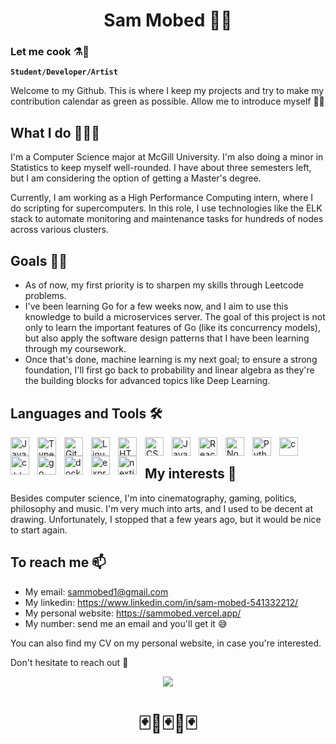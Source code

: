 <h1 align="center"><b>Sam Mobed 🏂🏽 </b></h1>

### Let me cook ⚗️🧪
**`Student/Developer/Artist`**

Welcome to my Github. This is where I keep my projects and try to make my contribution calendar as green as possible. Allow me to introduce myself 🧑🏽

## What I do 👨🏽‍💻
<p>I'm a Computer Science major at McGill University. I'm also doing a minor in Statistics to keep myself well-rounded. I have about three semesters left, but I am considering the option of getting a Master's degree.</p>
Currently, I am working as a High Performance Computing intern, where I do scripting for supercomputers. In this role, I use technologies like the ELK stack to automate monitoring and maintenance tasks for hundreds of nodes across various clusters.

## Goals 🧗🏼

- As of now, my first priority is to sharpen my skills through Leetcode problems.
- I've been learning Go for a few weeks now, and I aim to use this knowledge to build a microservices server. The goal of this project is not only to learn the important features of Go (like its concurrency models), but also apply the software design patterns that I have been learning through my coursework.
- Once that's done, machine learning is my next goal; to ensure a strong foundation, I'll first go back to probability and linear algebra as they're the building blocks for advanced topics like Deep Learning.

## Languages and Tools 🛠

<img align="left" alt="Java" width="30px" style="padding-right:10px;" src="https://cdn.jsdelivr.net/gh/devicons/devicon/icons/java/java-original.svg"/>
<img align="left" alt="TypeScript" width="30px" style="padding-right:10px;" src="https://cdn.jsdelivr.net/gh/devicons/devicon/icons/typescript/typescript-plain.svg" />
<img align="left" alt="Git" width="30px" style="padding-right:10px;" src="https://cdn.jsdelivr.net/gh/devicons/devicon/icons/git/git-original.svg" />
<img align="left" alt="Linux" width="30px" style="padding-right:10px;" src="https://cdn.jsdelivr.net/gh/devicons/devicon/icons/linux/linux-original.svg" />
<img align="left" alt="HTML" width="30px" style="padding-right:10px;" src="https://cdn.jsdelivr.net/gh/devicons/devicon/icons/html5/html5-plain.svg" />
<img align="left" alt="CSS" width="30px" style="padding-right:10px;" src="https://cdn.jsdelivr.net/gh/devicons/devicon/icons/css3/css3-plain.svg" />
<img align="left" alt="JavaScript" width="30px" style="padding-right:10px;" src="https://cdn.jsdelivr.net/gh/devicons/devicon/icons/javascript/javascript-plain.svg" />
<img align="left" alt="React" width="30px" style="padding-right:10px;" src="https://cdn.jsdelivr.net/gh/devicons/devicon/icons/react/react-original.svg" />
<img align="left" alt="NodeJS" width="30px" style="padding-right:10px;" src="https://cdn.jsdelivr.net/gh/devicons/devicon/icons/nodejs/nodejs-original.svg" />
<img align="left" alt="Python" width="30px" style="padding-right:10px;" src="https://cdn.jsdelivr.net/gh/devicons/devicon/icons/python/python-plain.svg" />
<img align="left" alt="c" width="30px" style="padding-right:10px;" src="https://cdn.jsdelivr.net/gh/devicons/devicon/icons/c/c-original.svg" />
<img align="left" alt="c++" width="30px" style="padding-right:10px;" src="https://cdn.jsdelivr.net/gh/devicons/devicon/icons/cplusplus/cplusplus-original.svg" />
<img align="left" alt="go" width="30px" style="padding-right:10px;" src="https://cdn.jsdelivr.net/gh/devicons/devicon/icons/go/go-original.svg" />
<img align="left" alt="docker" width="30px" style="padding-right:10px;" src="https://cdn.jsdelivr.net/gh/devicons/devicon/icons/docker/docker-original.svg"/>
<img align="left" alt="express" width="30px" style="padding-right:10px;" src="https://cdn.jsdelivr.net/gh/devicons/devicon/icons/express/express-original.svg" />
<img align="left" alt="nextjs" width="30px" style="padding-right:10px;" src="https://cdn.jsdelivr.net/gh/devicons/devicon/icons/nextjs/nextjs-original.svg" />
<br>

<!-- Comment out this section for now, the stat is fine but not yet impressive enough
## My stats 🏆

![Sam's GitHub stats](https://github-readme-stats.vercel.app/api?username=sam-mobed&show_icons=true&theme=gruvbox)
-->
## My interests 🎸

Besides computer science, I'm into cinematography, gaming, politics, philosophy and music. I'm very much into arts, and I used to be decent at drawing. Unfortunately, I stopped that a few years ago, but it would be nice to start again. 

## To reach me 📫

- My email: sammobed1@gmail.com
- My linkedin: https://www.linkedin.com/in/sam-mobed-541332212/
- My personal website: https://sammobed.vercel.app/
- My number: send me an email and you'll get it 😅
<p>You can also find my CV on my personal website, in case you're interested.</p>
<p>Don't hesitate to reach out 🪩</p>


<div align="center" >
<img src="https://64.media.tumblr.com/ba3b131928fb92a666ed868e1f8acfac/tumblr_mfm9edCTrh1qzvt64o1_500.gifv"> </img>
</div>
<h1 align="center"><b>🃏🎴🃏🎴🃏</b></h1>


<!--
**Sam-Mobed/Sam-Mobed** is a ✨ _special_ ✨ repository because its `README.md` (this file) appears on your GitHub profile.

Here are some ideas to get you started:

- 🔭 I’m currently working on ...
- 🌱 I’m currently learning ...
- 👯 I’m looking to collaborate on ...
- 🤔 I’m looking for help with ...
- 💬 Ask me about ...
- 📫 How to reach me: ...
- 😄 Pronouns: ...
- ⚡ Fun fact: ...
-->
